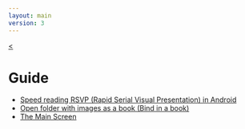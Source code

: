 ```yaml
---
layout: main
version: 3
---
```

[<](/wiki/)

# Guide

* [Speed reading RSVP (Rapid Serial Visual Presentation) in Android](/wiki/manual/Rapid-Serial-Visual-Presentation)
* [Open folder with images as a book (Bind in a book)](/wiki/manual/Open-Folder-With-Images-As-A-Book)
* [The Main Screen](/wiki/manual/main-app)
